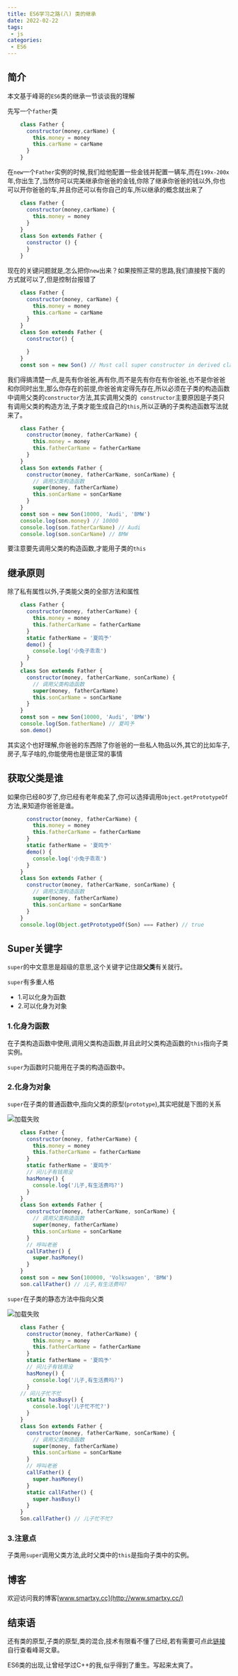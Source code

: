 ```yaml
---
title: ES6学习之路(八) 类的继承
date: 2022-02-22
tags:
 - js
categories:
 - ES6
---
```

## 简介

本文基于峰哥的`ES6`类的继承一节谈谈我的理解

先写一个`father`类

```js
    class Father {
      constructor(money,carName) {
        this.money = money
        this.carName = carName
      }
    }
```



在`new`一个`Father`实例的时候,我们给他配置一些金钱并配置一辆车,而在`199x-200x`年,你出生了,当然你可以完美继承你爸爸的金钱,你除了继承你爸爸的钱以外,你也可以开你爸爸的车,并且你还可以有你自己的车,所以继承的概念就出来了

```js
    class Father {
      constructor(money,carName) {
        this.money = money
      }
    }
    class Son extends Father {
      constructor () {
      }
    }
```

现在的关键问题就是,怎么把你`new`出来？如果按照正常的思路,我们直接按下面的方式就可以了,但是控制台报错了

```js
    class Father {
      constructor(money, carName) {
        this.money = money
        this.carName = carName
      }
    }
    class Son extends Father {
      constructor() {

      }
    }
    const son = new Son() // Must call super constructor in derived class before accessing 'this' or returning from derived constructor
```

我们得搞清楚一点,是先有你爸爸,再有你,而不是先有你在有你爸爸,也不是你爸爸和你同时出生,那么你存在的前提,你爸爸肯定得先存在,所以必须在子类的构造函数中调用父类的`constructor`方法,其实调用父类的` constructor`主要原因是子类只有调用父类的构造方法,子类才能生成自己的`this`,所以正确的子类构造函数写法就来了。

```js
    class Father {
      constructor(money, fatherCarName) {
        this.money = money
        this.fatherCarName = fatherCarName
      }
    }
    class Son extends Father {
      constructor(money, fatherCarName, sonCarName) {
        // 调用父类构造函数
        super(money, fatherCarName)
        this.sonCarName = sonCarName
      }
    }
    const son = new Son(10000, 'Audi', 'BMW')
    console.log(son.money) // 10000
    console.log(son.fatherCarName) // Audi
    console.log(son.sonCarName) // BMW
```

要注意要先调用父类的构造函数,才能用子类的`this`

## 继承原则

除了私有属性以外,子类能父类的全部方法和属性

```js
    class Father {
      constructor(money, fatherCarName) {
        this.money = money
        this.fatherCarName = fatherCarName
      }
      static fatherName = '夏鸣予'
      demo() {
        console.log('小兔子乖乖')
      }
    }
    class Son extends Father {
      constructor(money, fatherCarName, sonCarName) {
        // 调用父类构造函数
        super(money, fatherCarName)
        this.sonCarName = sonCarName
      }
    }
    const son = new Son(10000, 'Audi', 'BMW')
    console.log(Son.fatherName) // 夏鸣予
    son.demo()
```

其实这个也好理解,你爸爸的东西除了你爸爸的一些私人物品以外,其它的比如车子,房子,车子啥的,你能使用也是很正常的事情

## 获取父类是谁

如果你已经80岁了,你已经有老年痴呆了,你可以选择调用`Object.getPrototypeOf`方法,来知道你爸爸是谁。

```js
      constructor(money, fatherCarName) {
        this.money = money
        this.fatherCarName = fatherCarName
      }
      static fatherName = '夏鸣予'
      demo() {
        console.log('小兔子乖乖')
      }
    }
    class Son extends Father {
      constructor(money, fatherCarName, sonCarName) {
        // 调用父类构造函数
        super(money, fatherCarName)
        this.sonCarName = sonCarName
      }
    }
    console.log(Object.getPrototypeOf(Son) === Father) // true
```

## Super关键字

`super`的中文意思是超级的意思,这个关键字记住跟**父类**有关就行。

`super`有多重人格

* 1.可以化身为函数
* 2.可以化身为对象

### 1.化身为函数

在子类构造函数中使用,调用父类构造函数,并且此时父类构造函数的`this`指向子类实例。

`super`为函数时只能用在子类的构造函数中。

### 2.化身为对象

`super`在子类的普通函数中,指向父类的原型(`prototype`),其实吧就是下图的关系

<img src="../../../.vuepress/public/ES6/classExtend/commonSuper.png" alt="加载失败" style="zoom:100%;float:none" align="left"/>



```js
    class Father {
      constructor(money, fatherCarName) {
        this.money = money
        this.fatherCarName = fatherCarName
      }
      static fatherName = '夏鸣予'
      // 问儿子有钱用没
      hasMoney() {
        console.log('儿子,有生活费吗?')
      }
    }
    class Son extends Father {
      constructor(money, fatherCarName, sonCarName) {
        // 调用父类构造函数
        super(money, fatherCarName)
        this.sonCarName = sonCarName
      }
      // 呼叫老爸
      callFather() {
        super.hasMoney()
      }
    }
    const son = new Son(100000, 'Volkswagen', 'BMW')
    son.callFather() // 儿子,有生活费吗?
```

`super`在子类的静态方法中指向父类

<img src="../../../.vuepress/public/ES6/classExtend/staticSuper.png" alt="加载失败" style="zoom:100%;float:none" align="left"/>



```js
    class Father {
      constructor(money, fatherCarName) {
        this.money = money
        this.fatherCarName = fatherCarName
      }
      static fatherName = '夏鸣予'
      // 问儿子有钱用没
      hasMoney() {
        console.log('儿子,有生活费吗?')
      }
	// 问儿子忙不忙
      static hasBusy() {
        console.log('儿子忙不忙?')
      }
    }
    class Son extends Father {
      constructor(money, fatherCarName, sonCarName) {
        // 调用父类构造函数
        super(money, fatherCarName)
        this.sonCarName = sonCarName
      }
      // 呼叫老爸
      callFather() {
        super.hasMoney()
      }
      static callFather() {
        super.hasBusy()
      }
    }
    Son.callFather() // 儿子忙不忙?
```

### 3.注意点

子类用`super`调用父类方法,此时父类中的`this`是指向子类中的实例。

## 博客

欢迎访问我的博客[www.smartxy.cc](http://www.smartxy.cc/)

## 结束语

还有类的原型,子类的原型,类的混合,技术有限看不懂了已经,若有需要可点此[链接](https://es6.ruanyifeng.com/#docs/class-extends#Object-getPrototypeOf)自行查看峰哥文章。

ES6类的出现,让曾经学过C++的我,似乎得到了重生。写起来太爽了。